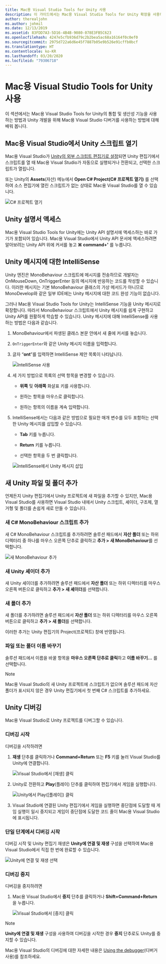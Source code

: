 ```yaml
---
title: Mac용 Visual Studio Tools for Unity 사용
description: 이 가이드에서는 Mac용 Visual Studio Tools for Unity 확장을 사용하는 방법을 설명합니다.
author: therealjohn
ms.author: johmil
ms.date: 12/13/2019
ms.assetid: 83FDD7A3-5D16-4B4B-9080-078E3FB5C623
ms.openlocfilehash: 4247e5cfb936d79c2b2bea5ac68a16164f0c0ef0
ms.sourcegitcommit: 2975d722a6d6e45f7887b05e9b526e91cffb0bcf
ms.translationtype: HT
ms.contentlocale: ko-KR
ms.lasthandoff: 03/20/2020
ms.locfileid: "79306718"
---
```

# <a name="using-visual-studio-for-mac-tools-for-unity"></a>Mac용 Visual Studio Tools for Unity 사용

이 섹션에서는 Mac용 Visual Studio Tools for Unity의 통합 및 생산성 기능을 사용하는 방법과 Unity 개발을 위해 Mac용 Visual Studio 디버거를 사용하는 방법에 대해 배워 봅니다.

## <a name="opening-unity-scripts-in-visual-studio-for-mac"></a>Mac용 Visual Studio에서 Unity 스크립트 열기

Mac용 Visual Studio가 [Unity의 외부 스크립트 편집기로 설정](setup-vsmac-tools-unity.md#configure-unity-for-use-with-visual-studio-for-mac)되면 Unity 편집기에서 스크립트를 열 때 Mac용 Visual Studio가 자동으로 실행되거나 전환되고, 선택한 스크립트가 열립니다.

또는 Unity의 **Assets**(자산) 메뉴에서 **Open C# Project(C# 프로젝트 열기)** 를 선택하여 소스 편집기에 열린 스크립트가 없는 상태로 Mac용 Visual Studio를 열 수 있습니다.

![C# 프로젝트 열기](media/using-vsmac-tools-unity-image1.png)

## <a name="unity-documentation-access"></a>Unity 설명서 액세스

Mac용 Visual Studio Tools for Unity에는 Unity API 설명서에 액세스하는 바로 가기가 포함되어 있습니다. Mac용 Visual Studio에서 Unity API 문서에 액세스하려면 알아보려는 Unity API 위에 커서를 놓고 **⌘ command+'** 를 누릅니다.

## <a name="intellisense-for-unity-messages"></a>Unity 메시지에 대한 IntelliSense
Unity 엔진은 MonoBehaviour 스크립트에 메시지를 전송하므로 개발자는 OnMouseDown, OnTriggerEnter 등의 메시지에 반응하는 코드를 작성할 수 있습니다. 이러한 메시지는 기본 MonoBehaviour 클래스의 가상 메서드가 아니므로 MonoDevelop와 같은 일부 IDE에는 Unity 메시지에 대한 코드 완성 기능이 없습니다.

그러나 Mac용 Visual Studio Tools for Unity는 IntelliSense 기능을 Unity 메시지로 확장합니다. 따라서 MonoBehaviour 스크립트에서 Unity 메시지를 쉽게 구현하고 Unity API를 원활하게 학습할 수 있습니다. Unity 메시지에 대해 IntelliSense를 사용하는 방법은 다음과 같습니다.

1. MonoBehaviour에서 파생된 클래스 본문 안에서 새 줄에 커서를 놓습니다.

2. `OnTriggerEnter`와 같은 Unity 메시지 이름을 입력합니다.

3. 글자 “**ont**”를 입력하면 IntelliSense 제안 목록이 나타납니다.

   ![IntelliSense 사용](media/using-vsmac-tools-unity-image2.png)

4. 세 가지 방법으로 목록의 선택 항목을 변경할 수 있습니다.

   * **위쪽** 및 **아래쪽** 화살표 키를 사용합니다.

   * 원하는 항목을 마우스로 클릭합니다.

   * 원하는 항목의 이름을 계속 입력합니다.

5. IntelliSense에서는 다음과 같은 방법으로 필요한 매개 변수를 모두 포함하는 선택한 Unity 메시지를 삽입할 수 있습니다.

   * **Tab** 키를 누릅니다.

   * **Return** 키를 누릅니다.

   * 선택한 항목을 두 번 클릭합니다.

   ![IntelliSense에서 Unity 메시지 삽입](media/using-vsmac-tools-unity-image3.png)

## <a name="adding-new-unity-files-and-folders"></a>새 Unity 파일 및 폴더 추가

언제든지 Unity 편집기에서 Unity 프로젝트에 새 파일을 추가할 수 있지만, Mac용 Visual Studio를 사용하면 Visual Studio 내에서 Unity 스크립트, 셰이더, 구조체, 열거형 및 폴더를 손쉽게 새로 만들 수 있습니다.

### <a name="add-a-new-c-monobehaviour-script"></a>새 C# MonoBehaviour 스크립트 추가

새 C# MonoBehaviour 스크립트를 추가하려면 솔루션 패드에서 **자산 폴더** 또는 하위 디렉터리 중 하나를 마우스 오른쪽 단추로 클릭하고 **추가 > 새 MonoBehaviour**를 선택합니다.

![새 MonoBehaviour 추가](media/using-vsmac-tools-unity-image4.png)

### <a name="add-a-new-unity-shader"></a>새 Unity 셰이더 추가

새 Unity 셰이더를 추가하려면 솔루션 패드에서 **자산 폴더** 또는 하위 디렉터리를 마우스 오른쪽 버튼으로 클릭하고 **추가 > 새 셰이더**를 선택합니다.

### <a name="add-a-new-folder"></a>새 폴더 추가

새 폴더를 추가하려면 솔루션 패드에서 **자산 폴더** 또는 하위 디렉터리를 마우스 오른쪽 버튼으로 클릭하고 **추가 > 새 폴더**를 선택합니다.

이러한 추가는 Unity 편집기의 Project(프로젝트) 창에 반영됩니다.

### <a name="to-rename-a-file-or-folder"></a>파일 또는 폴더 이름 바꾸기
솔루션 패드에서 이름을 바꿀 항목을 **마우스 오른쪽 단추로 클릭**하고 **이름 바꾸기...** 를 선택합니다.

> [!NOTE]
> Mac용 Visual Studio의 새 Unity 프로젝트에 스크립트가 없으며 솔루션 패드에 자산 폴더가 표시되지 않은 경우 Unity 편집기에서 첫 번째 C# 스크립트를 추가하세요.

## <a name="unity-debugging"></a>Unity 디버깅

Mac용 Visual Studio로 Unity 프로젝트를 디버그할 수 있습니다.

### <a name="start-debugging"></a>디버깅 시작

디버깅을 시작하려면

1. **재생** 단추를 클릭하거나 **Command+Return** 또는 **F5** 키를 눌러 Visual Studio를 Unity에 연결합니다.

   ![Visual Studio에서 [재생] 클릭](media/using-vsmac-tools-unity-image5.png)

2. Unity로 전환하고 **Play**(플레이) 단추를 클릭하여 편집기에서 게임을 실행합니다.

   ![Unity에서 Play([플레이]) 클릭](media/using-vsmac-tools-unity-image6.png)

3. Visual Studio에 연결된 Unity 편집기에서 게임을 실행하면 중단점에 도달할 때 게임 실행이 일시 중지되고 게임이 중단점에 도달한 코드 줄이 Mac용 Visual Studio에 표시됩니다.

### <a name="start-debugging-in-a-single-step"></a>단일 단계에서 디버깅 시작

디버깅 시작 및 Unity 편집기 재생은 **Unity에 연결 및 재생** 구성을 선택하여 Mac용 Visual Studio에서 직접 한 번에 완료할 수 있습니다.

![Unity에 연결 및 재생 선택](media/using-vsmac-tools-unity-image8.png)

### <a name="stop-debugging"></a>디버깅 중지

디버깅을 중지하려면

1. Mac용 Visual Studio에서 **중지** 단추를 클릭하거나 **Shift+Command+Return**을 누릅니다.

   ![Visual Studio에서 [중지] 클릭](media/using-vsmac-tools-unity-image7.png)

> [!NOTE]
> **Unity에 연결 및 재생** 구성을 사용하여 디버깅을 시작한 경우 **중지** 단추로도 Unity를 중지할 수 있습니다.

Mac용 Visual Studio의 디버깅에 대한 자세한 내용은 [Using the debugger](debugging.md)(디버거 사용)를 참조하세요.
